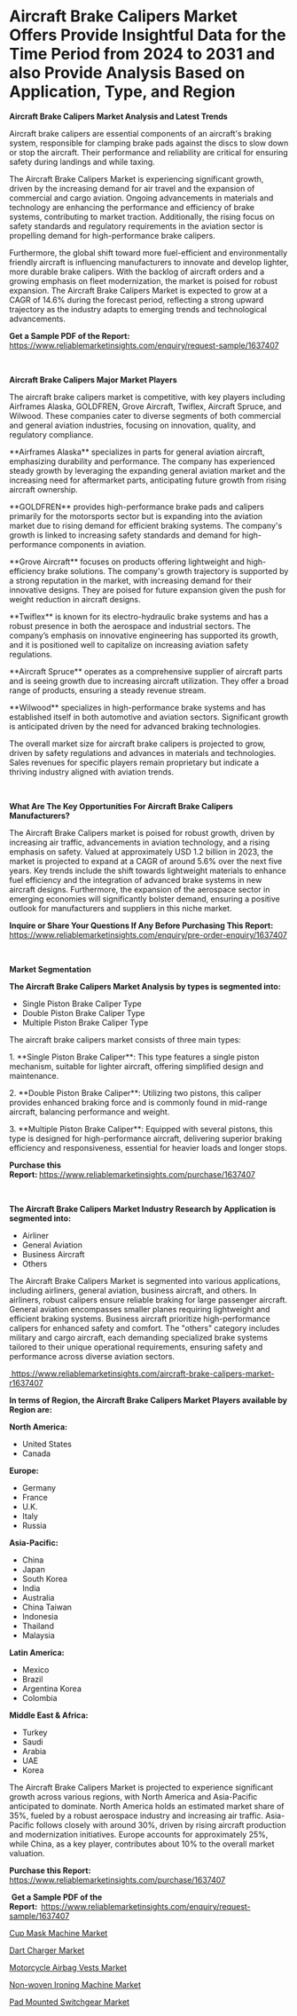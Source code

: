 <p><h1>Aircraft Brake Calipers Market Offers Provide Insightful Data for the Time Period from 2024 to 2031 and also Provide Analysis Based on Application, Type, and Region</h1></p><p><strong>Aircraft Brake Calipers Market Analysis and Latest Trends</strong></p>
<p><p>Aircraft brake calipers are essential components of an aircraft's braking system, responsible for clamping brake pads against the discs to slow down or stop the aircraft. Their performance and reliability are critical for ensuring safety during landings and while taxing.</p><p>The Aircraft Brake Calipers Market is experiencing significant growth, driven by the increasing demand for air travel and the expansion of commercial and cargo aviation. Ongoing advancements in materials and technology are enhancing the performance and efficiency of brake systems, contributing to market traction. Additionally, the rising focus on safety standards and regulatory requirements in the aviation sector is propelling demand for high-performance brake calipers.</p><p>Furthermore, the global shift toward more fuel-efficient and environmentally friendly aircraft is influencing manufacturers to innovate and develop lighter, more durable brake calipers. With the backlog of aircraft orders and a growing emphasis on fleet modernization, the market is poised for robust expansion. The Aircraft Brake Calipers Market is expected to grow at a CAGR of 14.6% during the forecast period, reflecting a strong upward trajectory as the industry adapts to emerging trends and technological advancements.</p></p>
<p><strong>Get a Sample PDF of the Report:&nbsp;</strong> <a href="https://www.reliablemarketinsights.com/enquiry/request-sample/1637407">https://www.reliablemarketinsights.com/enquiry/request-sample/1637407</a></p>
<p>&nbsp;</p>
<p><strong>Aircraft Brake Calipers Major Market Players</strong></p>
<p><p>The aircraft brake calipers market is competitive, with key players including Airframes Alaska, GOLDFREN, Grove Aircraft, Twiflex, Aircraft Spruce, and Wilwood. These companies cater to diverse segments of both commercial and general aviation industries, focusing on innovation, quality, and regulatory compliance.</p><p>**Airframes Alaska** specializes in parts for general aviation aircraft, emphasizing durability and performance. The company has experienced steady growth by leveraging the expanding general aviation market and the increasing need for aftermarket parts, anticipating future growth from rising aircraft ownership.</p><p>**GOLDFREN** provides high-performance brake pads and calipers primarily for the motorsports sector but is expanding into the aviation market due to rising demand for efficient braking systems. The company's growth is linked to increasing safety standards and demand for high-performance components in aviation.</p><p>**Grove Aircraft** focuses on products offering lightweight and high-efficiency brake solutions. The company's growth trajectory is supported by a strong reputation in the market, with increasing demand for their innovative designs. They are poised for future expansion given the push for weight reduction in aircraft designs.</p><p>**Twiflex** is known for its electro-hydraulic brake systems and has a robust presence in both the aerospace and industrial sectors. The company’s emphasis on innovative engineering has supported its growth, and it is positioned well to capitalize on increasing aviation safety regulations.</p><p>**Aircraft Spruce** operates as a comprehensive supplier of aircraft parts and is seeing growth due to increasing aircraft utilization. They offer a broad range of products, ensuring a steady revenue stream.</p><p>**Wilwood** specializes in high-performance brake systems and has established itself in both automotive and aviation sectors. Significant growth is anticipated driven by the need for advanced braking technologies.</p><p>The overall market size for aircraft brake calipers is projected to grow, driven by safety regulations and advances in materials and technologies. Sales revenues for specific players remain proprietary but indicate a thriving industry aligned with aviation trends.</p></p>
<p>&nbsp;</p>
<p><strong>What Are The Key Opportunities For Aircraft Brake Calipers Manufacturers?</strong></p>
<p><p>The Aircraft Brake Calipers market is poised for robust growth, driven by increasing air traffic, advancements in aviation technology, and a rising emphasis on safety. Valued at approximately USD 1.2 billion in 2023, the market is projected to expand at a CAGR of around 5.6% over the next five years. Key trends include the shift towards lightweight materials to enhance fuel efficiency and the integration of advanced brake systems in new aircraft designs. Furthermore, the expansion of the aerospace sector in emerging economies will significantly bolster demand, ensuring a positive outlook for manufacturers and suppliers in this niche market.</p></p>
<p><strong>Inquire or Share Your Questions If Any Before Purchasing This Report:</strong> <a href="https://www.reliablemarketinsights.com/enquiry/pre-order-enquiry/1637407">https://www.reliablemarketinsights.com/enquiry/pre-order-enquiry/1637407</a></p>
<p>&nbsp;</p>
<p><strong>Market Segmentation</strong></p>
<p><strong>The Aircraft Brake Calipers Market Analysis by types is segmented into:</strong></p>
<p><ul><li>Single Piston Brake Caliper Type</li><li>Double Piston Brake Caliper Type</li><li>Multiple Piston Brake Caliper Type</li></ul></p>
<p><p>The aircraft brake calipers market consists of three main types: </p><p>1. **Single Piston Brake Caliper**: This type features a single piston mechanism, suitable for lighter aircraft, offering simplified design and maintenance.</p><p>2. **Double Piston Brake Caliper**: Utilizing two pistons, this caliper provides enhanced braking force and is commonly found in mid-range aircraft, balancing performance and weight.</p><p>3. **Multiple Piston Brake Caliper**: Equipped with several pistons, this type is designed for high-performance aircraft, delivering superior braking efficiency and responsiveness, essential for heavier loads and longer stops.</p></p>
<p><strong>Purchase this Report:&nbsp;</strong><a href="https://www.reliablemarketinsights.com/purchase/1637407">https://www.reliablemarketinsights.com/purchase/1637407</a></p>
<p>&nbsp;</p>
<p><strong>The Aircraft Brake Calipers Market Industry Research by Application is segmented into:</strong></p>
<p><ul><li>Airliner</li><li>General Aviation</li><li>Business Aircraft</li><li>Others</li></ul></p>
<p><p>The Aircraft Brake Calipers Market is segmented into various applications, including airliners, general aviation, business aircraft, and others. In airliners, robust calipers ensure reliable braking for large passenger aircraft. General aviation encompasses smaller planes requiring lightweight and efficient braking systems. Business aircraft prioritize high-performance calipers for enhanced safety and comfort. The "others" category includes military and cargo aircraft, each demanding specialized brake systems tailored to their unique operational requirements, ensuring safety and performance across diverse aviation sectors.</p></p>
<p><a href="https://www.reliablemarketinsights.com/aircraft-brake-calipers-market-r1637407">&nbsp;https://www.reliablemarketinsights.com/aircraft-brake-calipers-market-r1637407</a></p>
<p><strong>In terms of Region, the Aircraft Brake Calipers Market Players available by Region are:</strong></p>
<p>
    <p> <strong> North America: </strong>
        <ul>
            <li>United States</li>
            <li>Canada</li>
        </ul>
        </p> 
    <p> <strong> Europe: </strong>
        <ul>
            <li>Germany</li>
            <li>France</li>
            <li>U.K.</li>
            <li>Italy</li>
            <li>Russia</li>
        </ul>
        </p> 
    <p> <strong> Asia-Pacific: </strong>
        <ul>
            <li>China</li>
            <li>Japan</li>
            <li>South Korea</li>
            <li>India</li>
            <li>Australia</li>
            <li>China Taiwan</li>
            <li>Indonesia</li>
            <li>Thailand</li>
            <li>Malaysia</li>
        </ul>
        </p> 
    <p> <strong> Latin America: </strong>
        <ul>
            <li>Mexico</li>
            <li>Brazil</li>
            <li>Argentina Korea</li>
            <li>Colombia</li>
        </ul>
        </p> 
    <p> <strong> Middle East & Africa: </strong>
        <ul>
            <li>Turkey</li>
            <li>Saudi</li>
            <li>Arabia</li>
            <li>UAE</li>
            <li>Korea</li>
        </ul>
    </p>
    </p>
<p><p>The Aircraft Brake Calipers Market is projected to experience significant growth across various regions, with North America and Asia-Pacific anticipated to dominate. North America holds an estimated market share of 35%, fueled by a robust aerospace industry and increasing air traffic. Asia-Pacific follows closely with around 30%, driven by rising aircraft production and modernization initiatives. Europe accounts for approximately 25%, while China, as a key player, contributes about 10% to the overall market valuation.</p></p>
<p><strong>Purchase this Report: </strong><a href="https://www.reliablemarketinsights.com/purchase/1637407">https://www.reliablemarketinsights.com/purchase/1637407</a></p>
<p>&nbsp;<strong>Get a Sample PDF of the Report:&nbsp;&nbsp;</strong><a href="https://www.reliablemarketinsights.com/enquiry/request-sample/1637407">https://www.reliablemarketinsights.com/enquiry/request-sample/1637407</a></p>
<p><strong></strong></p>
<p><p><a href="https://medium.com/@darianswift1922_33282/global-cup-mask-machine-market-status-2024-2031-and-forecast-by-region-product-end-use-1b1e994ebfb7?postPublishedType=repub">Cup Mask Machine Market</a></p><p><a href="https://www.linkedin.com/pulse/dart-charger-market-global-regional-analysis-focus-region-may6e?trackingId=wzaJTv9nRc6T4VXRTh3WQQ%3D%3D">Dart Charger Market</a></p><p><a href="https://issuu.com/reportprime-2/docs/motorcycle-airbag-vests-market-size_0b8ed574199d62">Motorcycle Airbag Vests Market</a></p><p><a href="https://medium.com/@darianswift1922_33282/global-perspectives-on-non-woven-ironing-machine-market-trends-and-forecast-2024-2031-90d945935161?postPublishedType=repub">Non-woven Ironing Machine Market</a></p><p><a href="https://www.linkedin.com/pulse/pad-mounted-switchgear-market-global-insights-sales-trends-3rh2e?trackingId=DxmZ4Qb5RUujHuowGCvctg%3D%3D">Pad Mounted Switchgear Market</a></p></p>
